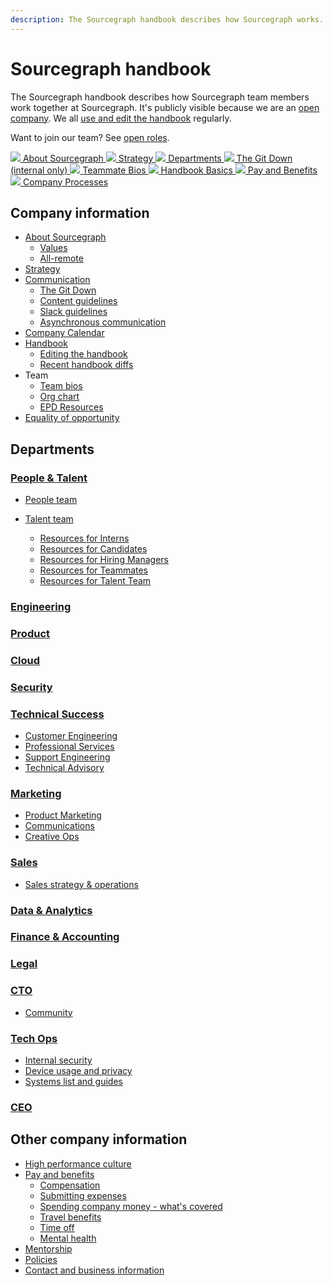 ```yaml
---
description: The Sourcegraph handbook describes how Sourcegraph works.
---
```


# Sourcegraph handbook

The Sourcegraph handbook describes how Sourcegraph team members work together at Sourcegraph. It's publicly visible because we are an [open company](company-info-and-process/about-sourcegraph/index.md#open-company). We all [use and edit the handbook](handbook/index.md) regularly.

Want to join our team? See [open roles](https://about.sourcegraph.com/jobs/).

<div class="blocks">
  <a href="company-info-and-process/about-sourcegraph/index.md" class="block">
    <img src="https://storage.googleapis.com/sourcegraph-assets/handbook/icons/about.svg">
    About Sourcegraph
  </a>
  <a href="strategy-goals/strategy/index.md" class="block">
    <img src="https://storage.googleapis.com/sourcegraph-assets/handbook/icons/strategy.svg">
    Strategy
  </a>
  <a href="departments/index.md" class="block">
    <img src="https://storage.googleapis.com/sourcegraph-assets/handbook/icons/departments.svg">
    Departments
  </a>
  <a href="https://docs.google.com/document/d/1WqyffCTaPKp9G1kpPFryEi2eiPZzwfF7Gmo2mAjSq40/edit#heading=h.kso9gsaecr0b" class="block">
    <img src="https://storage.googleapis.com/sourcegraph-assets/handbook/icons/the-git-down.svg">
    The Git Down (internal only)
  </a>
  <a href="team/index.md" class="block">
    <img src="https://storage.googleapis.com/sourcegraph-assets/handbook/icons/bios.svg">
    Teammate Bios
  </a>
  <a href="handbook/editing/index.md" class="block">
    <img src="https://storage.googleapis.com/sourcegraph-assets/handbook/icons/handbook.svg">
    Handbook Basics
  </a>
  <a href="benefits-pay-perks/benefits-perks/index.md" class="block">
    <img src="https://storage.googleapis.com/sourcegraph-assets/handbook/icons/pay-and-benefits.svg">
    Pay and Benefits
  </a>
  <a href="company-info-and-process/index.md" class="block">
    <img src="https://storage.googleapis.com/sourcegraph-assets/handbook/icons/policies.svg">
    Company Processes
  </a>
</div>

## Company information

- [About Sourcegraph](company-info-and-process/about-sourcegraph/index.md)
  - [Values](company-info-and-process/values/index.md)
  - [All-remote](company-info-and-process/remote/index.md)
- [Strategy](strategy-goals/strategy/index.md)
- [Communication](company-info-and-process/communication/index.md)
  - [The Git Down](https://docs.google.com/document/d/1WqyffCTaPKp9G1kpPFryEi2eiPZzwfF7Gmo2mAjSq40/edit#heading=h.kso9gsaecr0b)
  - [Content guidelines](company-info-and-process/communication/content_guidelines/index.md)
  - [Slack guidelines](company-info-and-process/communication/team_chat.md)
  - [Asynchronous communication](company-info-and-process/communication/asynchronous-communication.md)
- [Company Calendar](https://calendar.google.com/calendar/render?cid=c_3f34e49a02208b4b854804745d4eb54b73a4c5fa7b8c67e50657cf918cdc9fff@group.calendar.google.com)
- [Handbook](handbook/index.md)
  - [Editing the handbook](handbook/editing/index.md)
  - [Recent handbook diffs](https://sourcegraph.com/search?q=context:global+repo:^github.com/sourcegraph/handbook%24+type:diff)
- Team
  - [Team bios](team/index.md)
  - [Org chart](team/org_chart.md)
  - [EPD Resources](team/epd-resources.md)
- [Equality of opportunity](company-info-and-process/equality-of-opportunity.md)

## Departments

### [People & Talent](departments/people-talent/index.md)

- [People team](departments/people-talent/index.md)

- [Talent team](departments/people-talent/index.md)
  - [Resources for Interns](departments/people-talent/talent/internship/index.md)
  - [Resources for Candidates](departments/people-talent/index.md#resources-for-candidates)
  - [Resources for Hiring Managers](departments/people-talent/index.md#resources-for-hiring-managers)
  - [Resources for Teammates](departments/people-talent/index.md#resources-for-teammates)
  - [Resources for Talent Team](departments/people-talent/index.md#resources-for-talent-team)

### [Engineering](departments/engineering/index.md)

### [Product](departments/product/index.md)

### [Cloud](departments/cloud/index.md)

### [Security](departments/security/index.md)

### [Technical Success](departments/technical-success/index.md)

- [Customer Engineering](departments/technical-success/ce/index.md)
- [Professional Services](departments/technical-success/ps/index.md)
- [Support Engineering](departments/technical-success/support/index.md)
- [Technical Advisory](departments/technical-success/ta/index.md)

### [Marketing](departments/marketing/index.md)

- [Product Marketing](departments/marketing/product-marketing/index.md)
- [Communications](departments/marketing/comms/index.md)
- [Creative Ops](departments/marketing/creative-ops.md)

### [Sales](departments/sales/index.md)

- [Sales strategy & operations](departments/sales/sales-ops/index.md)

### [Data & Analytics](departments/data-analytics/index.md)

### [Finance & Accounting](departments/finance/index.md)

### [Legal](departments/legal/index.md)

### [CTO](departments/cto/index.md)

- [Community](departments/cto/community/index.md)

### [Tech Ops](departments/tech-ops/index.md)

- [Internal security](departments/tech-ops/process/internal-security/index.md)
- [Device usage and privacy](departments/tech-ops/process/team_device_usage_privacy.md)
- [Systems list and guides](departments/tech-ops/tools/index.md)

### [CEO](departments/ceo-team/index.md)

## Other company information

- [High performance culture](company-info-and-process/working-at-sourcegraph/teammate-development)
- [Pay and benefits](benefits-pay-perks/benefits-perks/index.md)
  - [Compensation](benefits-pay-perks/pay-expenses/compensation/index.md)
  - [Submitting expenses](benefits-pay-perks/pay-expenses/expenses/index.md)
  - [Spending company money - what's covered](benefits-pay-perks/benefits-perks/spending-company-money.md)
  - [Travel benefits](benefits-pay-perks/benefits-perks/travel/index.md)
  - [Time off](benefits-pay-perks/benefits-perks/time-off/index.md)
  - [Mental health](departments/people-talent/total-rewards/mental-health.md)
- [Mentorship](company-info-and-process/mentorship/index.md)
- [Policies](company-info-and-process/policies/index.md)
- [Contact and business information](company-info-and-process/about-sourcegraph/general-office-info.md)
